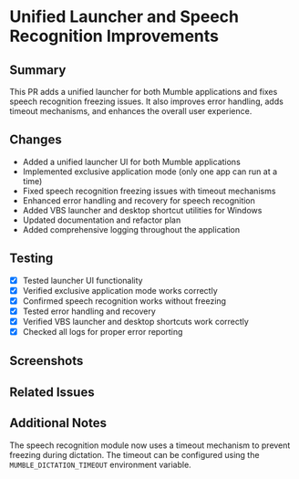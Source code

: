 # Unified Launcher and Speech Recognition Improvements

## Summary
This PR adds a unified launcher for both Mumble applications and fixes speech recognition freezing issues. It also improves error handling, adds timeout mechanisms, and enhances the overall user experience.

## Changes
- Added a unified launcher UI for both Mumble applications
- Implemented exclusive application mode (only one app can run at a time)
- Fixed speech recognition freezing issues with timeout mechanisms
- Enhanced error handling and recovery for speech recognition
- Added VBS launcher and desktop shortcut utilities for Windows
- Updated documentation and refactor plan
- Added comprehensive logging throughout the application

## Testing
- [x] Tested launcher UI functionality
- [x] Verified exclusive application mode works correctly
- [x] Confirmed speech recognition works without freezing
- [x] Tested error handling and recovery
- [x] Verified VBS launcher and desktop shortcuts work correctly
- [x] Checked all logs for proper error reporting

## Screenshots
<!-- Add screenshots if applicable -->

## Related Issues
<!-- Link to any related issues -->

## Additional Notes
The speech recognition module now uses a timeout mechanism to prevent freezing during dictation. The timeout can be configured using the `MUMBLE_DICTATION_TIMEOUT` environment variable. 